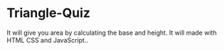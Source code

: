 # Triangle-Quiz
It will give you area by calculating the base and height. It will made with HTML CSS and JavaScript..
